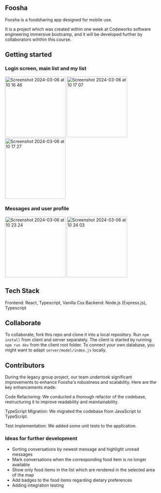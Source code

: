 ## Foosha
Foosha is a foodsharing app designed for mobile use. 

It is a project which was created within one week at Codeworks software engineering immersive bootcamp, and it will be developed further by collaborators wihthin this course.

## Getting started
### Login screen, main list and my list
<img width="200" alt="Screenshot 2024-03-06 at 10 16 46" src="https://github.com/JayCeeKay1991/foosha/assets/70958275/bea1685c-a757-4114-b44a-e57091adb4b1">
<img width="200" alt="Screenshot 2024-03-06 at 10 17 07" src="https://github.com/JayCeeKay1991/foosha/assets/70958275/667e33ca-d9c5-4cb8-96a1-0b2075ccbb72">
<img width="200" alt="Screenshot 2024-03-06 at 10 17 27" src="https://github.com/JayCeeKay1991/foosha/assets/70958275/b8ba1883-2100-4415-92e0-f1dd7098c045">

### Messages and user profile
<img width="200" alt="Screenshot 2024-03-06 at 10 23 24" src="https://github.com/JayCeeKay1991/foosha/assets/70958275/129db977-4c77-40e6-a695-e060f0ecbc0d">
<img width="200" alt="Screenshot 2024-03-06 at 10 24 03" src="https://github.com/JayCeeKay1991/foosha/assets/70958275/197a40f8-6922-4bc3-9410-aa9d07984f35">

## Tech Stack
Frontend: React, Typescript, Vanilla Css
Backend: Node.js (Express.js), Typescript

## Collaborate

To collaborate, fork this repo and clone it into a local repository. Run `npm install` from client and server separately.
The client is started by running `npm run dev` from the client root folder. 
To connect your own database, you might want to adapt `server/model/index.js` locally.

## Contributors
During the legacy group project, our team undertook significant improvements to enhance Foosha's robustness and scalability. Here are the key enhancements made:

Code Refactoring: We conducted a thorough refactor of the codebase, restructuring it to improve readability and maintainability.

TypeScript Migration: We migrated the codebase from JavaScript to TypeScript.

Test Implementation: We added some unit tests to the application.

### Ideas for further development

- Sorting conversations by newest message and highlight unread messages
- Mark conversations when the corresponding food item is no longer available
- Show only food items in the list which are rendered in the selected area of the map
- Add badges to the food items regarding dietary preferences
- Adding integration testing
